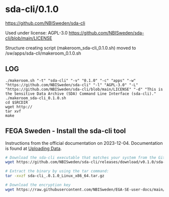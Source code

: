sda-cli/0.1.0
========================

<https://github.com/NBISweden/sda-cli>

Used under license:
AGPL-3.0
<https://github.com/NBISweden/sda-cli/blob/main/LICENSE>

Structure creating script (makeroom_sda-cli_0.1.0.sh) moved to /sw/apps/sda-cli/makeroom_0.1.0.sh

LOG
---

    ./makeroom.sh "-t" "sda-cli" "-v" "0.1.0" "-c" "apps" "-w" "https://github.com/NBISweden/sda-cli" "-l" "AGPL-3.0" "-L" "https://github.com/NBISweden/sda-cli/blob/main/LICENSE" "-d" "This is the Sensitive Data Archive (SDA) Command Line Interface (sda-cli)."
    ./makeroom_sda-cli_0.1.0.sh
    cd $SRCDIR
    wget http://
    tar xvf 
    make

FEGA Sweden - Install the sda-cli tool
------------
Instructions from the official documentation on 2023-12-04.
Documentation is found at [Uploading Data](https://fega.nbis.se/submission/uploading-data.html).

```sh
# Download the sda-cli executable that matches your system from the GitHub repository.
wget https://github.com/NBISweden/sda-cli/releases/download/v0.1.0/sda-cli_.0.1.0_Linux_x86_64.tar.gz

# Extract the binary by using the tar command:
tar -xvzf sda-cli_.0.1.0_Linux_x86_64.tar.gz

# Download the encryption key
wget https://raw.githubusercontent.com/NBISweden/EGA-SE-user-docs/main/crypt4gh_key.pub
```
